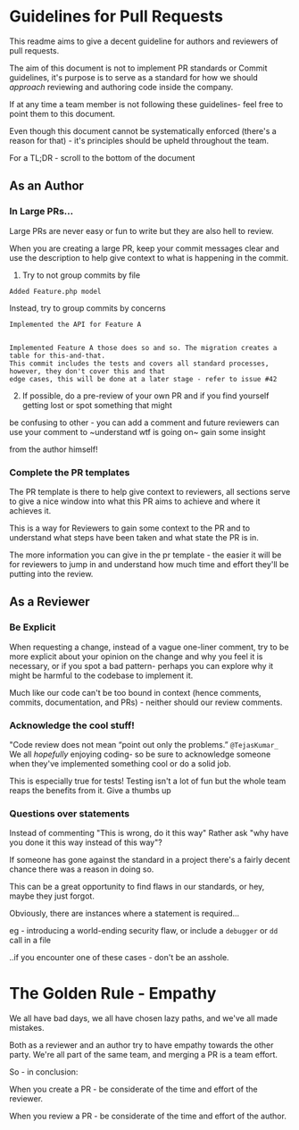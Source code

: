 # Guidelines for Pull Requests

This readme aims to give a decent guideline for authors and reviewers of pull requests.

The aim of this document is not to implement PR standards or Commit guidelines, it's purpose is to serve as a standard for how we should *approach*
reviewing and authoring code inside the company.

If at any time a team member is not following these guidelines- feel free to point them to this document.

Even though this document cannot be systematically enforced (there's a reason for that) - it's principles should be upheld throughout
the team.

For a TL;DR - scroll to the bottom of the document

## As an Author

### In Large PRs...
Large PRs are never easy or fun to write but they are also hell to review.

When you are creating a large PR, keep your commit messages clear and use the description to help give context
to what is happening in the commit.

1. Try to not group commits by file

```Added Feature.php model```

Instead, try to group commits by concerns

```
Implemented the API for Feature A


Implemented Feature A those does so and so. The migration creates a table for this-and-that.
This commit includes the tests and covers all standard processes, however, they don't cover this and that 
edge cases, this will be done at a later stage - refer to issue #42
```

2. If possible, do a pre-review of your own PR and if you find yourself getting lost or spot something that might

be confusing to other - you can add a comment and future reviewers can use your comment to ~understand wtf is going on~ gain some insight

from the author himself!

### Complete the PR templates

The PR template is there to help give context to reviewers, all sections serve to give a nice window into what this PR aims to achieve and where it achieves it.

This is a way for Reviewers to gain some context to the PR and to understand what steps have been taken and what state the PR is in.

The more information you can give in the pr template - the easier it will be for reviewers to jump in and understand how much time and effort they'll be putting into
the review.


## As a Reviewer

### Be Explicit
When requesting a change, instead of a vague one-liner comment, try to be more explicit about your opinion on the change
and why you feel it is necessary, or if you spot a bad pattern- perhaps you can explore why it might be harmful to the codebase
to implement it.

Much like our code can't be too bound in context (hence comments, commits, documentation, and PRs) - neither should our review comments.


### Acknowledge the cool stuff!
"Code review does not mean “point out only the problems.” `@TejasKumar_`
We all _hopefully_ enjoying coding- so be sure to acknowledge someone when they've implemented something cool
or do a solid job.

This is especially true for tests! Testing isn't a lot of fun but the whole team reaps the benefits from it. Give a
thumbs up

### Questions over statements
Instead of commenting "This is wrong, do it this way"
Rather ask "why have you done it this way instead of this way"?

If someone has gone against the standard in a project there's a fairly decent chance there was a reason in doing so.

This can be a great opportunity to find flaws in our standards, or hey, maybe they just forgot.

Obviously, there are instances where a statement is required...

eg - introducing a world-ending security flaw, or include a `debugger` or `dd` call in a file

..if you encounter one of these cases - don't be an asshole.



# The Golden Rule - Empathy

We all have bad days, we all have chosen lazy paths, and we've all made mistakes.

Both as a reviewer and an author try to have empathy towards the other party. We're all part of the same team, and merging a PR is a team effort.

So - in conclusion:

When you create a PR - be considerate of the time and effort of the reviewer.

When you review a PR - be considerate of the time and effort of the author.

